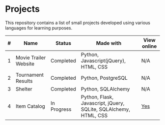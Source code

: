 # Projects
This repository contains a list of small projects developed using
various languages for learning purposes.

| # | Name | Status | Made with | View online |
| --- | --- | --- | --- | --- |
| 1 | Movie Trailer Website | Completed | Python, Javascript(jQuery), HTML, CSS | N/A |
| 2 | Tournament Results | Completed | Python, PostgreSQL | N/A |
| 3 | Shelter | Completed | Python, SQLAlchemy | N/A |
| 4 | Item Catalog | In Progress | Python, Flask, Javascript, jQuery, SQLite, SQLAlchemy, HTML, CSS | [Yes]() |
